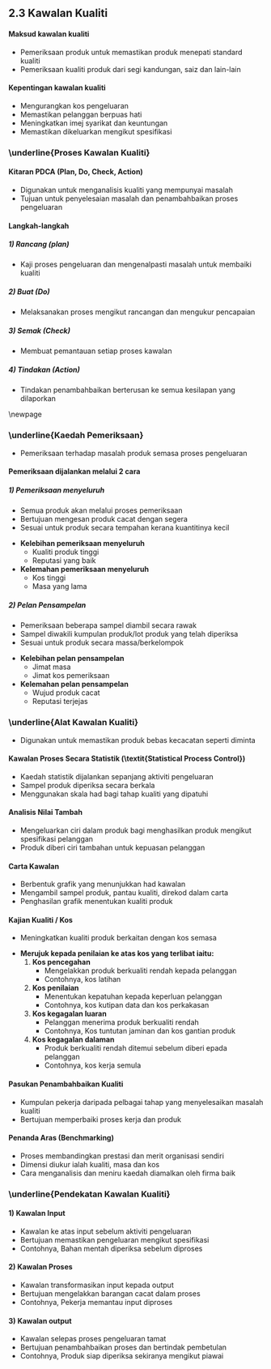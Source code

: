 ## 2.3 Kawalan Kualiti
#### Maksud kawalan kualiti
- Pemeriksaan produk untuk memastikan produk menepati standard kualiti
- Pemeriksaan kualiti produk dari segi kandungan, saiz dan lain-lain

#### Kepentingan kawalan kualiti
- Mengurangkan kos pengeluaran
- Memastikan pelanggan berpuas hati
- Meningkatkan imej syarikat dan keuntungan
- Memastikan dikeluarkan mengikut spesifikasi

### \underline{Proses Kawalan Kualiti}
#### Kitaran PDCA (Plan, Do, Check, Action)
- Digunakan untuk menganalisis kualiti yang mempunyai masalah
- Tujuan untuk penyelesaian masalah dan penambahbaikan proses pengeluaran

#### Langkah-langkah
##### 1) Rancang (plan)
- Kaji proses pengeluaran dan mengenalpasti masalah untuk membaiki kualiti

##### 2) Buat (Do)
- Melaksanakan proses mengikut rancangan dan mengukur pencapaian

##### 3) Semak (Check)
- Membuat pemantauan setiap proses kawalan

##### 4) Tindakan (Action)
- Tindakan penambahbaikan berterusan ke semua kesilapan yang dilaporkan

\newpage
### \underline{Kaedah Pemeriksaan}
- Pemeriksaan terhadap masalah produk semasa proses pengeluaran

#### Pemeriksaan dijalankan melalui 2 cara
##### 1) Pemeriksaan menyeluruh
- Semua produk akan melalui proses pemeriksaan
- Bertujuan mengesan produk cacat dengan segera
- Sesuai untuk produk secara tempahan kerana kuantitinya kecil
* **Kelebihan pemeriksaan menyeluruh**
  - Kualiti produk tinggi
  - Reputasi yang baik
* **Kelemahan pemeriksaan menyeluruh**
  - Kos tinggi
  - Masa yang lama

##### 2) Pelan Pensampelan
- Pemeriksaan beberapa sampel diambil secara rawak
- Sampel diwakili kumpulan produk/lot produk yang telah diperiksa
- Sesuai untuk produk secara massa/berkelompok
* **Kelebihan pelan pensampelan**
  - Jimat masa
  - Jimat kos pemeriksaan
* **Kelemahan pelan pensampelan**
  - Wujud produk cacat
  - Reputasi terjejas

### \underline{Alat Kawalan Kualiti}
- Digunakan untuk memastikan produk bebas kecacatan seperti diminta 

#### Kawalan Proses Secara Statistik (\textit{Statistical Process Control})
- Kaedah statistik dijalankan sepanjang aktiviti pengeluaran
- Sampel produk diperiksa secara berkala
- Menggunakan skala had bagi tahap kualiti yang dipatuhi

#### Analisis Nilai Tambah
- Mengeluarkan ciri dalam produk bagi menghasilkan produk mengikut 
  spesifikasi pelanggan
- Produk diberi ciri tambahan untuk kepuasan pelanggan

#### Carta Kawalan
- Berbentuk grafik yang menunjukkan had kawalan 
- Mengambil sampel produk, pantau kualiti, direkod dalam carta
- Penghasilan grafik menentukan kualiti produk

#### Kajian Kualiti / Kos
- Meningkatkan kualiti produk berkaitan dengan kos semasa
* **Merujuk kepada penilaian ke atas kos yang terlibat iaitu:**
  1. **Kos pencegahan**
     - Mengelakkan produk berkualiti rendah kepada pelanggan
     - Contohnya, kos latihan
  2. **Kos penilaian**
     - Menentukan kepatuhan kepada keperluan pelanggan
     - Contohnya, kos kutipan data dan kos perkakasan
  3. **Kos kegagalan luaran**
     - Pelanggan menerima produk berkualiti rendah
     - Contohnya, Kos tuntutan jaminan dan kos gantian produk
  4. **Kos kegagalan dalaman**
     - Produk berkualiti rendah ditemui sebelum diberi epada 
       pelanggan
     - Contohnya, kos kerja semula

#### Pasukan Penambahbaikan Kualiti
- Kumpulan pekerja daripada pelbagai tahap yang menyelesaikan masalah kualiti
- Bertujuan memperbaiki proses kerja dan produk

#### Penanda Aras (Benchmarking)
- Proses membandingkan prestasi dan merit organisasi sendiri
- Dimensi diukur ialah kualiti, masa dan kos
- Cara menganalisis dan meniru kaedah diamalkan oleh firma baik

### \underline{Pendekatan Kawalan Kualiti}
#### 1) Kawalan Input
- Kawalan ke atas input sebelum aktiviti pengeluaran
- Bertujuan memastikan pengeluaran mengikut spesifikasi
- Contohnya, Bahan mentah diperiksa sebelum diproses

#### 2) Kawalan Proses
- Kawalan transformasikan input kepada output
- Bertujuan mengelakkan barangan cacat dalam proses
- Contohnya, Pekerja memantau input diproses

#### 3) Kawalan output
- Kawalan selepas proses pengeluaran tamat
- Bertujuan penambahbaikan proses dan bertindak pembetulan
- Contohnya, Produk siap diperiksa sekiranya mengikut piawai



